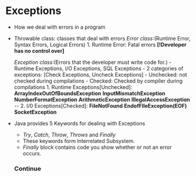 # Exceptions
- How we deal with errors in a program
- Throwable class:  classes that deal with errors
    *Error class*:(Runtime Error, Syntax Errors, Logical Errors)
        1. Runtime Error: Fatal errors **[!Developer has no control over]**



    *Exception class*:(Errors that the developer must write code for.)
        - Runtime Exceptions, I/O Exceptions, SQL Exceptions
        - 2 categories of exceptions: [Check Exceptions, Uncheck Exceptions]
            - Unchecked: not checked during compilations
            - Checked: Checked by compiler during compilations
        1. Runtime Exceptions[Unchecked]: 
            **ArrayIndexOutOfBoundsException**
            **InputMismatchException**
            **NumberFormatException**
            **ArithmeticException**
            **IllegalAccessException**
            --
        2. I/0 Exceptions[Checked]:
            **FileNotFound**
            **EndofFIleException(EOF)**
            **SocketException**

- Java provides 5 Keywords for dealing with Exceptions
    - *Try*, *Catch*, *Throw*, *Throws* and *Finally*
    - These keywords form Interrelated Subsystem.
    - *Finally* block contains code you show whether or not an error occurs.
    
    
    ### Continue 